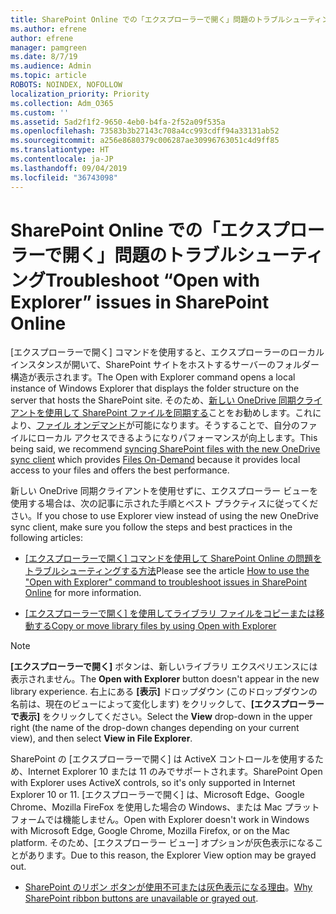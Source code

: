 ```yaml
---
title: SharePoint Online での「エクスプローラーで開く」問題のトラブルシューティング
ms.author: efrene
author: efrene
manager: pamgreen
ms.date: 8/7/19
ms.audience: Admin
ms.topic: article
ROBOTS: NOINDEX, NOFOLLOW
localization_priority: Priority
ms.collection: Adm_O365
ms.custom: ''
ms.assetid: 5ad2f1f2-9650-4eb0-b4fa-2f52a09f535a
ms.openlocfilehash: 73583b3b27143c708a4cc993cdff94a33131ab52
ms.sourcegitcommit: a256e8680379c006287ae30996763051c4d9ff85
ms.translationtype: HT
ms.contentlocale: ja-JP
ms.lasthandoff: 09/04/2019
ms.locfileid: "36743098"
---
```

# <a name="troubleshoot-open-with-explorer-issues-in-sharepoint-online"></a><span data-ttu-id="ddcb6-102">SharePoint Online での「エクスプローラーで開く」問題のトラブルシューティング</span><span class="sxs-lookup"><span data-stu-id="ddcb6-102">Troubleshoot “Open with Explorer” issues in SharePoint Online</span></span>

<span data-ttu-id="ddcb6-103">[エクスプローラーで開く] コマンドを使用すると、エクスプローラーのローカル インスタンスが開いて、SharePoint サイトをホストするサーバーのフォルダー構造が表示されます。</span><span class="sxs-lookup"><span data-stu-id="ddcb6-103">The Open with Explorer command opens a local instance of Windows Explorer that displays the folder structure on the server that hosts the SharePoint site.</span></span> <span data-ttu-id="ddcb6-104">そのため、[新しい OneDrive 同期クライアントを使用して SharePoint ファイルを同期する](https://support.office.com/article/sync-sharepoint-files-with-the-new-onedrive-sync-client-6de9ede8-5b6e-4503-80b2-6190f3354a88)</a>ことをお勧めします。これにより、[ファイル オンデマンド](https://support.office.com/article/learn-about-onedrive-files-on-demand-0e6860d3-d9f3-4971-b321-7092438fb38e)が可能になります。そうすることで、自分のファイルにローカル アクセスできるようになりパフォーマンスが向上します。</span><span class="sxs-lookup"><span data-stu-id="ddcb6-104">This being said, we recommend [syncing SharePoint files with the new OneDrive sync client](https://support.office.com/article/sync-sharepoint-files-with-the-new-onedrive-sync-client-6de9ede8-5b6e-4503-80b2-6190f3354a88)</a> which provides [Files On-Demand](https://support.office.com/article/learn-about-onedrive-files-on-demand-0e6860d3-d9f3-4971-b321-7092438fb38e) because it provides local access to your files and offers the best performance.</span></span>


<span data-ttu-id="ddcb6-105">新しい OneDrive 同期クライアントを使用せずに、エクスプローラー ビューを使用する場合は、次の記事に示された手順とベスト プラクティスに従ってください。</span><span class="sxs-lookup"><span data-stu-id="ddcb6-105">If you chose to use Explorer view instead of using the new OneDrive sync client, make sure you follow the steps and best practices in the following articles:</span></span>

- <span data-ttu-id="ddcb6-106">[[エクスプローラーで開く] コマンドを使用して SharePoint Online の問題をトラブルシューティングする方法](https://docs.microsoft.com/sharepoint/support/lists-and-libraries/troubleshoot-issues-using-open-with-explorer)</span><span class="sxs-lookup"><span data-stu-id="ddcb6-106">Please see the article [How to use the "Open with Explorer" command to troubleshoot issues in SharePoint Online](https://docs.microsoft.com/sharepoint/support/lists-and-libraries/troubleshoot-issues-using-open-with-explorer) for more information.</span></span>

- <span data-ttu-id="ddcb6-107">[[エクスプローラーで開く] を使用してライブラリ ファイルをコピーまたは移動する](https://support.office.com/article/copy-or-move-library-files-by-using-open-with-explorer-aaee7bfb-e2a1-42ee-8fc0-bcc0754f04d2)</span><span class="sxs-lookup"><span data-stu-id="ddcb6-107">[Copy or move library files by using Open with Explorer](https://support.office.com/article/copy-or-move-library-files-by-using-open-with-explorer-aaee7bfb-e2a1-42ee-8fc0-bcc0754f04d2)</span></span>

> [!Note]  
> <span data-ttu-id="ddcb6-108">**[エクスプローラーで開く]** ボタンは、新しいライブラリ エクスペリエンスには表示されません。</span><span class="sxs-lookup"><span data-stu-id="ddcb6-108">The **Open with Explorer** button doesn't appear in the new library experience.</span></span> <span data-ttu-id="ddcb6-109">右上にある **[表示]** ドロップダウン (このドロップダウンの名前は、現在のビューによって変化します) をクリックして、**[エクスプローラーで表示]** をクリックしてください。</span><span class="sxs-lookup"><span data-stu-id="ddcb6-109">Select the **View** drop-down in the upper right (the name of the drop-down changes depending on your current view), and then select **View in File Explorer**.</span></span>
>
 ><span data-ttu-id="ddcb6-110">SharePoint の [エクスプローラーで開く] は ActiveX コントロールを使用するため、Internet Explorer 10 または 11 のみでサポートされます。</span><span class="sxs-lookup"><span data-stu-id="ddcb6-110">SharePoint Open with Explorer uses ActiveX controls, so it's only supported in Internet Explorer 10 or 11.</span></span> <span data-ttu-id="ddcb6-111">[エクスプローラーで開く] は、Microsoft Edge、Google Chrome、Mozilla FireFox を使用した場合の Windows、または Mac プラットフォームでは機能しません。</span><span class="sxs-lookup"><span data-stu-id="ddcb6-111">Open with Explorer doesn't work in Windows with Microsoft Edge, Google Chrome, Mozilla Firefox, or on the Mac platform.</span></span> <span data-ttu-id="ddcb6-112">そのため、[エクスプローラー ビュー] オプションが灰色表示になることがあります。</span><span class="sxs-lookup"><span data-stu-id="ddcb6-112">Due to this reason, the Explorer View option may be grayed out.</span></span>
>
> - <span data-ttu-id="ddcb6-113">[SharePoint のリボン ボタンが使用不可または灰色表示になる理由](https://support.office.com/article/Why-SharePoint-ribbon-buttons-are-unavailable-48b0939a-2efb-4e79-b5e8-b2c4cb5d04ca)。</span><span class="sxs-lookup"><span data-stu-id="ddcb6-113">[Why SharePoint ribbon buttons are unavailable or grayed out](https://support.office.com/article/Why-SharePoint-ribbon-buttons-are-unavailable-48b0939a-2efb-4e79-b5e8-b2c4cb5d04ca).</span></span>
  

